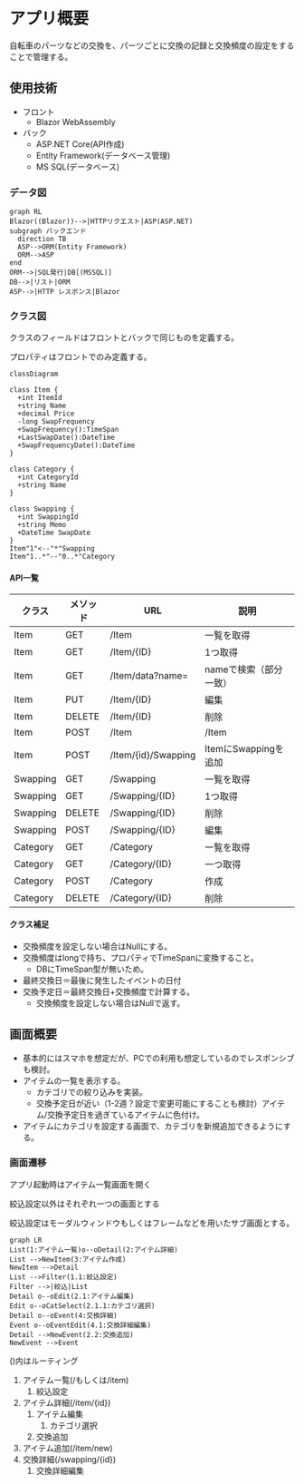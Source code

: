 # アプリ概要

自転車のパーツなどの交換を、パーツごとに交換の記録と交換頻度の設定をすることで管理する。

## 使用技術

- フロント
  - Blazor WebAssembly
- バック
  - ASP.NET Core(API作成)
  - Entity Framework(データベース管理)
  - MS SQL(データベース)

### データ図

```mermaid
graph RL
Blazor((Blazor))-->|HTTPリクエスト|ASP(ASP.NET)
subgraph バックエンド
  direction TB
  ASP-->ORM(Entity Framework)
  ORM-->ASP
end
ORM-->|SQL発行|DB[(MSSQL)]
DB-->|リスト|ORM
ASP-->|HTTP レスポンス|Blazor
```

### クラス図

クラスのフィールドはフロントとバックで同じものを定義する。

プロパティはフロントでのみ定義する。

```mermaid
classDiagram

class Item {
  +int ItemId
  +string Name
  +decimal Price
  -long SwapFrequency
  +SwapFrequency():TimeSpan
  +LastSwapDate():DateTime
  +SwapFrequencyDate():DateTime
}

class Category {
  +int CategoryId
  +string Name
}

class Swapping {
  +int SwappingId
  +string Memo
  +DateTime SwapDate
}
Item"1"<--"*"Swapping
Item"1..*"--"0..*"Category
```

#### API一覧

|クラス|メソッド|URL|説明|
|--|--|--|--|
|Item|GET|/Item|一覧を取得|
|Item|GET|/Item/{ID}|1つ取得|
|Item|GET|/Item/data?name=|nameで検索（部分一致）|
|Item|PUT|/Item/{ID}|編集|
|Item|DELETE|/Item/{ID}|削除|
|Item|POST|/Item|/Item|作成|
|Item|POST|/Item/{id}/Swapping|ItemにSwappingを追加|
|Swapping|GET|/Swapping|一覧を取得|
|Swapping|GET|/Swapping/{ID}|1つ取得|
|Swapping|DELETE|/Swapping/{ID}|削除|
|Swapping|POST|/Swapping/{ID}|編集|
|Category|GET|/Category|一覧を取得|
|Category|GET|/Category/{ID}|一つ取得|
|Category|POST|/Category|作成|
|Category|DELETE|/Category/{ID}|削除|

#### クラス補足

- 交換頻度を設定しない場合はNullにする。
- 交換頻度はlongで持ち、プロパティでTimeSpanに変換すること。
  - DBにTimeSpan型が無いため。
- 最終交換日＝最後に発生したイベントの日付
- 交換予定日＝最終交換日+交換頻度で計算する。
  - 交換頻度を設定しない場合はNullで返す。

## 画面概要

- 基本的にはスマホを想定だが、PCでの利用も想定しているのでレスポンシブも検討。
- アイテムの一覧を表示する。
  - カテゴリでの絞り込みを実装。
  - 交換予定日が近い（1-2週？設定で変更可能にすることも検討）アイテム/交換予定日を過ぎているアイテムに色付け。
- アイテムにカテゴリを設定する画面で、カテゴリを新規追加できるようにする。

### 画面遷移

アプリ起動時はアイテム一覧画面を開く

絞込設定以外はそれぞれ一つの画面とする

絞込設定はモーダルウィンドウもしくはフレームなどを用いたサブ画面とする。

```mermaid
graph LR
List(1:アイテム一覧)o--oDetail(2:アイテム詳細)
List -->NewItem(3:アイテム作成)
NewItem -->Detail
List -->Filter(1.1:絞込設定)
Filter -->|絞込|List
Detail o--oEdit(2.1:アイテム編集)
Edit o--oCatSelect(2.1.1:カテゴリ選択)
Detail o--oEvent(4:交換詳細)
Event o--oEventEdit(4.1:交換詳細編集)
Detail -->NewEvent(2.2:交換追加)
NewEvent -->Event
```

()内はルーティング

1. アイテム一覧(/もしくは/item)
   1. 絞込設定
2. アイテム詳細(/item/{id})
   1. アイテム編集
      1. カテゴリ選択
   2. 交換追加
3. アイテム追加(/item/new)
4. 交換詳細(/swapping/{id})
   1. 交換詳細編集
